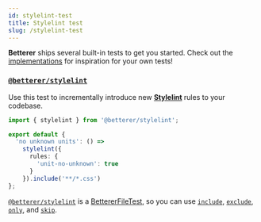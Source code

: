 ```yaml
---
id: stylelint-test
title: Stylelint test
slug: /stylelint-test
---
```


**Betterer** ships several built-in tests to get you started. Check out the [implementations](https://github.com/phenomnomnominal/betterer/blob/master/packages/stylelint/src/stylelint.ts) for inspiration for your own tests!

### [`@betterer/stylelint`](https://www.npmjs.com/package/@betterer/stylelint)

Use this test to incrementally introduce new [**Stylelint**](https://stylelint.io/) rules to your codebase.

```typescript
import { stylelint } from '@betterer/stylelint';

export default {
  'no unknown units': () =>
    stylelint({
      rules: {
        'unit-no-unknown': true
      }
    }).include('**/*.css')
};
```

[`@betterer/stylelint`](https://www.npmjs.com/package/@betterer/stylelint) is a [BettererFileTest](./betterer.bettererfiletest), so you can use [`include`](./betterer.bettererfiletest.include), [`exclude`](./betterer.bettererfiletest.exclude), [`only`](betterer.bettererfiletest.only), and [`skip`](betterer.bettererfiletest.skip).

